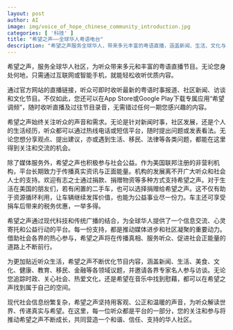 ```yaml
---
layout: post
author: AI
image: img/voice_of_hope_chinese_community_introduction.jpg
categories: [ '科技' ]
title: "希望之声——全球华人粤语电台"
description: "希望之声服务全球华人，带来多元丰富的粤语直播，涵盖新闻、生活、文化与公益，打造一个信息交流与心灵寄托的平台，随时随地为听众传递真实与希望。"
---
```

希望之声，服务全球华人社区，为听众带来多元和丰富的粤语直播节目。无论您身处何地，只需通过互联网或智能手机，就能轻松收听优质内容。

通过官方网站的直播链接，听众可即时收听最新的粤语时事报道、社区新闻、访谈和文化节目。不仅如此，您还可以在App Store或Google Play下载专属应用“希望调频”，随时收听直播及过往节目录音，无需错过任何一期您感兴趣的内容。

希望之声始终关注听众的声音和需求。无论是针对新闻时事，社区发展，还是个人的生活经历，听众都可以通过热线电话或短信平台，随时提出问题或发表看法。无论您想分享观点、提出建议，亦或遇到生活、移民、法律等各类问题，都能在这里得到关注和交流的机会。

除了媒体服务外，希望之声也积极参与社会公益。作为美国联邦注册的非营利机构，平台长期致力于传播真实资讯与正面能量。机构的发展离不开广大听众和社会人士的支持。欢迎有志之士通过捐款、捐赠物资等多种方式支持希望之声。对于生活在美国的朋友们，若有闲置的二手车，也可以选择捐赠给希望之声。这不仅有助于资源循环利用，让车辆继续发挥价值，也能为公益事业尽一份力。车主还可享受捐车后带来的税务优惠，一举多得。

希望之声通过现代科技和传统广播的结合，为全球华人提供了一个信息交流、心灵寄托和公益行动的平台。每一份支持，都是推动媒体进步和社区凝聚的重要动力。借助社会各界的热心参与，希望之声将在传播真相、服务听众、促进社会正能量的道路上不断前行。

为更加贴近听众生活，希望之声不断优化节目内容，涵盖新闻、生活、美食、文化、健康、教育、移民、金融等各领域议题，并邀请各界专家名人参与访谈。无论您追踪时政、关心社会、热爱文化，还是希望在音乐中找到慰藉，都可以在希望之声找到属于自己的空间。

现代社会信息纷繁复杂，希望之声坚持用客观、公正和温暖的声音，为听众解读世界、传递真实与希望。在这里，每一位听众都是平台的一部分，您的关注和参与将推动希望之声不断成长，共同营造一个和谐、信任、支持的华人社区。